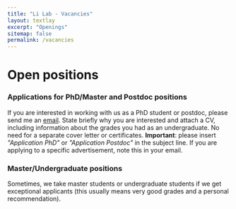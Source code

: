 ```yaml
---
title: "Li Lab - Vacancies"
layout: textlay
excerpt: "Openings"
sitemap: false
permalink: /vacancies
---
```


# Open positions

### Applications for PhD/Master and Postdoc positions
If you are interested in working with us as a PhD student or postdoc, please send me an [email](likexin@lzu.edu.cn). State briefly why you are interested and attach a CV, including information about the grades you had as an undergraduate. No need for a separate cover letter or certificates. **Important**: please insert _"Application PhD"_ or _"Application Postdoc"_ in the subject line. If you are applying to a specific advertisement, note this in your email.


### Master/Undergraduate positions
Sometimes, we take master students or undergraduate students if we get exceptional applicants (this usually means very good grades and a personal recommendation).

